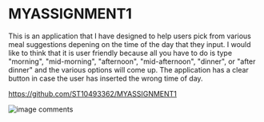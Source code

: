 # MYASSIGNMENT1

This is an application that I have designed to help users pick from various meal suggestions depening on the time of the day that they input.
I would like to think that it is user friendly because all you have to do is type "morning", "mid-morning", "afternoon", "mid-afternoon", "dinner", or "after dinner" and the various options will come up. The application has a clear button in case the user has inserted the wrong time of day. 

https://github.com/ST10493362/MYASSIGNMENT1

![image](https://github.com/user-attachments/assets/5e59a686-35de-477a-921c-0ee19d36b703)
comments

